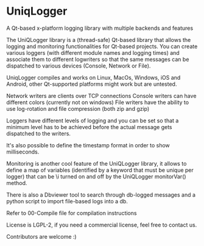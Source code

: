 # UniqLogger
A Qt-based x-platform logging library with multiple backends and features

The UniQLogger library is a (thread-safe) Qt-based library that allows the logging and monitoring
functionalities for Qt-based projects. You can create various loggers (with different
module names and logging times) and associate them to different logwriters so that the
same messages can be dispatched to various devices (Console, Network or File).

UniqLogger compiles and works on Linux, MacOs, Windows, iOS and Android, other Qt-supported
platforms might work but are untested.

Network writers are clients over TCP connections
Console writers can have different colors (currently not on windows)
File writers have the ability to use log-rotation and file compression (both zip and gzip)

Loggers have different levels of logging and you can be set so that a minimum level has to be achieved
before the actual message gets dispatched to the writers.

It's also possible to define the timestamp format in order to show milliseconds.

Monitoring is another cool feature of the UniQLogger library, it allows to define a map
of variables (identified by a keyword that must be unique per logger) that can be \i turned on
and off by the UniQLogger monitorVar() method.

There is also a Dbviewer tool to search through db-logged messages and a python script to import file-based
logs into a db.

Refer to 00-Compile file for compilation instructions

License is LGPL-2, if you need a commercial license, feel free to contact us.

Contributors are welcome :)
